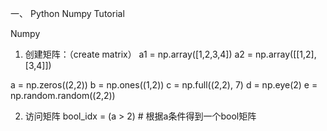 一、 Python Numpy Tutorial

Numpy

1. 创建矩阵：（create matrix）
a1 = np.array([1,2,3,4])
a2 = np.array([[1,2],[3,4]])

a = np.zeros((2,2))
b = np.ones((1,2))
c = np.full((2,2), 7)
d = np.eye(2)
e = np.random.random((2,2))


2. 访问矩阵
bool_idx = (a > 2) # 根据a条件得到一个bool矩阵
